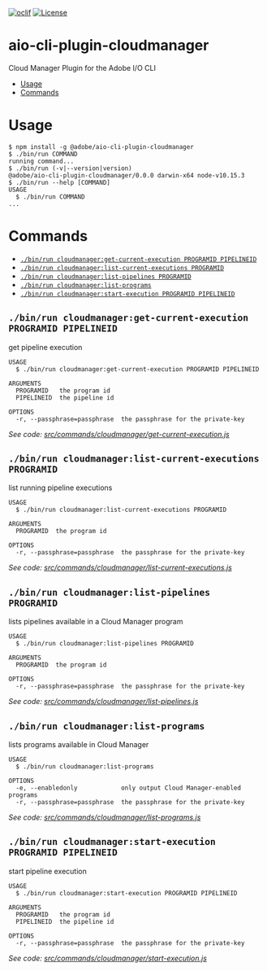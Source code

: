 <!--
Copyright 2019 Adobe. All rights reserved.
This file is licensed to you under the Apache License, Version 2.0 (the "License");
you may not use this file except in compliance with the License. You may obtain a copy
of the License at http://www.apache.org/licenses/LICENSE-2.0

Unless required by applicable law or agreed to in writing, software distributed under
the License is distributed on an "AS IS" BASIS, WITHOUT WARRANTIES OR REPRESENTATIONS
OF ANY KIND, either express or implied. See the License for the specific language
governing permissions and limitations under the License.
-->
[![oclif](https://img.shields.io/badge/cli-oclif-brightgreen.svg)](https://oclif.io)
[![License](https://img.shields.io/badge/License-Apache%202.0-blue.svg)](https://opensource.org/licenses/Apache-2.0)

# aio-cli-plugin-cloudmanager
Cloud Manager Plugin for the Adobe I/O CLI 

<!-- toc -->
* [Usage](#usage)
* [Commands](#commands)
<!-- tocstop -->
# Usage
<!-- usage -->
```sh-session
$ npm install -g @adobe/aio-cli-plugin-cloudmanager
$ ./bin/run COMMAND
running command...
$ ./bin/run (-v|--version|version)
@adobe/aio-cli-plugin-cloudmanager/0.0.0 darwin-x64 node-v10.15.3
$ ./bin/run --help [COMMAND]
USAGE
  $ ./bin/run COMMAND
...
```
<!-- usagestop -->
# Commands
<!-- commands -->
* [`./bin/run cloudmanager:get-current-execution PROGRAMID PIPELINEID`](#bin-run-cloudmanagerget-current-execution-programid-pipelineid)
* [`./bin/run cloudmanager:list-current-executions PROGRAMID`](#bin-run-cloudmanagerlist-current-executions-programid)
* [`./bin/run cloudmanager:list-pipelines PROGRAMID`](#bin-run-cloudmanagerlist-pipelines-programid)
* [`./bin/run cloudmanager:list-programs`](#bin-run-cloudmanagerlist-programs)
* [`./bin/run cloudmanager:start-execution PROGRAMID PIPELINEID`](#bin-run-cloudmanagerstart-execution-programid-pipelineid)

## `./bin/run cloudmanager:get-current-execution PROGRAMID PIPELINEID`

get pipeline execution

```
USAGE
  $ ./bin/run cloudmanager:get-current-execution PROGRAMID PIPELINEID

ARGUMENTS
  PROGRAMID   the program id
  PIPELINEID  the pipeline id

OPTIONS
  -r, --passphrase=passphrase  the passphrase for the private-key
```

_See code: [src/commands/cloudmanager/get-current-execution.js](https://github.com/adobe/aio-cli-plugin-cloudmanager/blob/v0.0.0/src/commands/cloudmanager/get-current-execution.js)_

## `./bin/run cloudmanager:list-current-executions PROGRAMID`

list running pipeline executions

```
USAGE
  $ ./bin/run cloudmanager:list-current-executions PROGRAMID

ARGUMENTS
  PROGRAMID  the program id

OPTIONS
  -r, --passphrase=passphrase  the passphrase for the private-key
```

_See code: [src/commands/cloudmanager/list-current-executions.js](https://github.com/adobe/aio-cli-plugin-cloudmanager/blob/v0.0.0/src/commands/cloudmanager/list-current-executions.js)_

## `./bin/run cloudmanager:list-pipelines PROGRAMID`

lists pipelines available in a Cloud Manager program

```
USAGE
  $ ./bin/run cloudmanager:list-pipelines PROGRAMID

ARGUMENTS
  PROGRAMID  the program id

OPTIONS
  -r, --passphrase=passphrase  the passphrase for the private-key
```

_See code: [src/commands/cloudmanager/list-pipelines.js](https://github.com/adobe/aio-cli-plugin-cloudmanager/blob/v0.0.0/src/commands/cloudmanager/list-pipelines.js)_

## `./bin/run cloudmanager:list-programs`

lists programs available in Cloud Manager

```
USAGE
  $ ./bin/run cloudmanager:list-programs

OPTIONS
  -e, --enabledonly            only output Cloud Manager-enabled programs
  -r, --passphrase=passphrase  the passphrase for the private-key
```

_See code: [src/commands/cloudmanager/list-programs.js](https://github.com/adobe/aio-cli-plugin-cloudmanager/blob/v0.0.0/src/commands/cloudmanager/list-programs.js)_

## `./bin/run cloudmanager:start-execution PROGRAMID PIPELINEID`

start pipeline execution

```
USAGE
  $ ./bin/run cloudmanager:start-execution PROGRAMID PIPELINEID

ARGUMENTS
  PROGRAMID   the program id
  PIPELINEID  the pipeline id

OPTIONS
  -r, --passphrase=passphrase  the passphrase for the private-key
```

_See code: [src/commands/cloudmanager/start-execution.js](https://github.com/adobe/aio-cli-plugin-cloudmanager/blob/v0.0.0/src/commands/cloudmanager/start-execution.js)_
<!-- commandsstop -->
